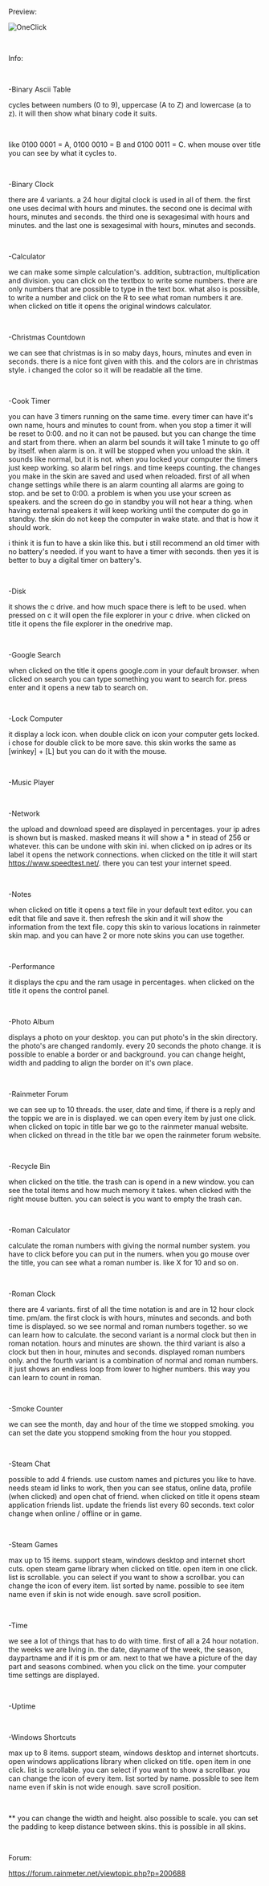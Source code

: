Preview:



![OneClick](https://user-images.githubusercontent.com/46109964/175830176-10e83fb4-ad10-42e7-9600-afc70a4bfc39.png)





&nbsp;

Info:

&nbsp;

-Binary Ascii Table

cycles between numbers (0 to 9), uppercase (A to Z) and lowercase (a to z).
it will then show what binary code it suits.

&nbsp;

like 0100 0001 = A, 0100 0010 = B and 0100 0011 = C.
when mouse over title you can see by what it cycles to.

&nbsp;

-Binary Clock

there are 4 variants. a 24 hour digital clock is used in all of them.
the first one uses decimal with hours and minutes.
the second one is decimal with hours, minutes and seconds.
the third one is sexagesimal with hours and minutes.
and the last one is sexagesimal with hours, minutes and seconds.

&nbsp;

-Calculator

we can make some simple calculation's. addition, subtraction, multiplication and division. you can click on the textbox to write some numbers.
there are only numbers that are possible to type in the text box.
what also is possible, to write a number and click on the R to see what roman numbers it are.
when clicked on title it opens the original windows calculator.

&nbsp;

-Christmas Countdown

we can see that christmas is in so maby days, hours, minutes and even in seconds.
there is a nice font given with this. and the colors are in christmas style.
i changed the color so it will be readable all the time.

&nbsp;

-Cook Timer

you can have 3 timers running on the same time. every timer can have it's own name, hours and minutes to count from.
when you stop a timer it will be reset to 0:00. and no it can not be paused. but you can change the time and start from there.
when an alarm bel sounds it will take 1 minute to go off by itself. when alarm is on. it will be stopped when you unload the skin.
it sounds like normal, but it is not. 
when you locked your computer the timers just keep working. so alarm bel rings. and time keeps counting.
the changes you make in the skin are saved and used when reloaded. first of all when change settings while there is an alarm counting all alarms are going to stop.
and be set to 0:00.
a problem is when you use your screen as speakers. and the screen do go in standby you will not hear a thing.
when having external speakers it will keep working until the computer do go in standby.
the skin do not keep the computer in wake state. and that is how it should work.

i think it is fun to have a skin like this. but i still recommend an old timer with no battery's needed.
if you want to have a timer with seconds. then yes it is better to buy a digital timer on battery's.

&nbsp;

-Disk

it shows the c drive. and how much space there is left to be used. when pressed on c it will open the file explorer in your c drive.
when clicked on title it opens the file explorer in the onedrive map.

&nbsp;

-Google Search

when clicked on the title it opens google.com in your default browser.
when clicked on search you can type something you want to search for. press enter and it opens a new tab to search on.

&nbsp;

-Lock Computer

it display a lock icon. when double click on icon your computer gets locked.
i chose for double click to be more save. this skin works the same as [winkey] + [L] but you can do it with the mouse.

&nbsp;

-Music Player



&nbsp;

-Network

the upload and download speed are displayed in percentages. your ip adres is shown but is masked. masked means it will show a * in stead of 256 or whatever.
this can be undone with skin ini. when clicked on ip adres or its label it opens the network connections.
when clicked on the title it will start https://www.speedtest.net/. there you can test your internet speed.

&nbsp;

-Notes

when clicked on title it opens a text file in your default text editor. you can edit that file and save it.
then refresh the skin and it will show the information from the text file.
copy this skin to various locations in rainmeter skin map. and you can have 2 or more note skins you can use together.

&nbsp;

-Performance

it displays the cpu and the ram usage in percentages. when clicked on the title it opens the control panel.

&nbsp;

-Photo Album

displays a photo on your desktop.
you can put photo's in the skin directory. the photo's are changed randomly. every 20 seconds the photo change.
it is possible to enable a border or and background. you can change height, width and padding to align the border on it's own place.

&nbsp;

-Rainmeter Forum

we can see up to 10 threads. the user, date and time, if there is a reply and the toppic we are in is displayed.
we can open every item by just one click. when clicked on topic in title bar we go to the rainmeter manual website.
when clicked on thread in the title bar we open the rainmeter forum website.

&nbsp;

-Recycle Bin

when clicked on the title. the trash can is opend in a new window. you can see the total items and how much memory it takes.
when clicked with the right mouse butten. you can select is you want to empty the trash can.

&nbsp;

-Roman Calculator

calculate the roman numbers with giving the normal number system. you have to click before you can put in the numers.
when you go mouse over the title, you can see what a roman number is. like X for 10 and so on.

&nbsp;

-Roman Clock

there are 4 variants.
first of all the time notation is and are in 12 hour clock time. pm/am.
the first clock is with hours, minutes and seconds. and both time is displayed. so we see normal and roman numbers together. so we can learn how to calculate.
the second variant is a normal clock but then in roman notation. hours and minutes are shown.
the third variant is also a clock but then in hour, minutes and seconds. displayed roman numbers only.
and the fourth variant is a combination of normal and roman numbers. it just shows an endless loop from lower to higher numbers.
this way you can learn to count in roman.

&nbsp;

-Smoke Counter

we can see the month, day and hour of the time we stopped smoking.
you can set the date you stoppend smoking from the hour you stopped.

&nbsp;

-Steam Chat

possible to add 4 friends. use custom names and pictures you like to have. needs steam id links to work,
then you can see status, online data, profile (when clicked) and open chat of friend.
when clicked on title it opens steam application friends list.
update the friends list every 60 seconds.
text color change when online / offline or in game.

&nbsp;

-Steam Games

max up to 15 items. support steam, windows desktop and internet short cuts.
open steam game library when clicked on title.
open item in one click.
list is scrollable. you can select if you want to show a scrollbar.
you can change the icon of every item.
list sorted by name.
possible to see item name even if skin is not wide enough.
save scroll position.

&nbsp;

-Time

we see a lot of things that has to do with time. first of all a 24 hour notation.
the weeks we are living in. the date, dayname of the week, the season, daypartname and if it is pm or am.
next to that we have a picture of the day part and seasons combined.
when you click on the time. your computer time settings are displayed.

&nbsp;

-Uptime



&nbsp;

-Windows Shortcuts

max up to 8 items. support steam, windows desktop and internet shortcuts.
open windows applications library when clicked on title.
open item in one click.
list is scrollable. you can select if you want to show a scrollbar.
you can change the icon of every item.
list sorted by name.
possible to see item name even if skin is not wide enough.
save scroll position.

&nbsp;

** you can change the width and height. also possible to scale. you can set the padding to keep distance between skins. this is possible in all skins.

&nbsp;
&nbsp;

Forum:

https://forum.rainmeter.net/viewtopic.php?p=200688
